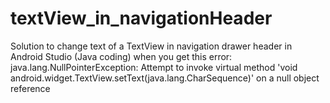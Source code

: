# textView_in_navigationHeader
Solution to change text of a TextView in navigation drawer header in Android Studio (Java coding) when you get this error:
java.lang.NullPointerException: Attempt to invoke virtual method 'void android.widget.TextView.setText(java.lang.CharSequence)' on a null object reference

